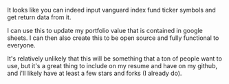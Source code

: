 It looks like you can indeed input vanguard index fund ticker symbols and get return data from it.

I can use this to update my portfolio value that is contained in google sheets. I can then also create this to be open source and fully functional to everyone. 

It's relatively unlikely that this will be something that a ton of people want to use, but it's a great thing to include on my resume and have on my github, and 
i'll likely have at least a few stars and forks (I already do).
